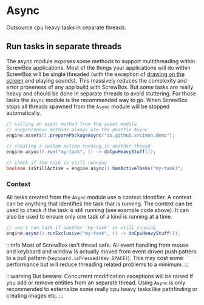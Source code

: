 # Async

Outsource cpu heavy tasks in separate threads.

## Run tasks in separate threads

The async module exposes some methods to support multithreading within ScrewBox applications.
Most of the things your applications will do within ScrewBox will be single threaded (with the exception
of [drawing on the screen](loop.md#game-loop-in-depth) and playing sounds).
This massively reduces the complexity and error proneness of any app build with ScrewBox.
But some tasks are really heavy and should be done in separate threads to avoid stuttering.
For those tasks the `Async` module is the recommended way to go.
When ScrewBox stops all threads spawned from the `Async` module will be stopped automatically.

``` java
// calling an async method from the asset module
// asnychronous methods always use the postfix Async
engine.assets().preparePackageAsync("io.github.srcimon.demo");

// creating a custom action running in another thread
engine.async().run("my-task", () -> doCpuHeavyStuff());

// check if the task is still running
boolean isStillActive = engine.async().hasActiveTasks("my-task)";
```

### Context

All tasks created from the `Async` module use a context identifier.
A context can be anything that identifies the task that is running.
The context can be used to check if the task is still running (see example code above).
It can also be used to ensure only one task of a kind is running at a time.

``` java
// won't run task if another 'my-task' is still running
engine.async().runExclusive("my-task", () -> doCpuHeavyStuff());
```

:::info
Most of ScrewBox isn't thread safe.
All event handling from mouse and keyboard and window is actually moved from event driven push pattern to a pull pattern (`keyboard.isPressed(Key.SPACE)`).
This may cost some performance but will reduce threading related problems to a minimum.
:::

:::warning
But beware:
Concurrent modification exceptions will be raised if you add or remove  entities from an separate thread.
Using `Async` is only recommended to externalize some really cpu heavy tasks like pathfinding or creating images etc.
:::
